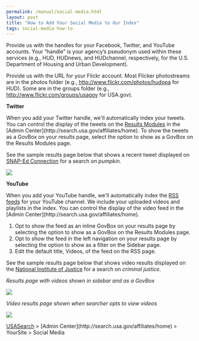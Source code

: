 ```yaml
---
permalink: /manual/social-media.html
layout: post
title: "How to Add Your Social Media to Our Index"
tags: social-media how-to
---
```

<p>Provide us with the handles for your Facebook, Twitter, and YouTube accounts. Your &#8220;handle&#8221; is your agency’s pseudonym used within these services (e.g., HUD, HUDnews, and HUDchannel, respectively, for the U.S. Department of Housing and Urban Development). </p>
<p>Provide us with the URL for your Flickr account. Most Flicker photostreams are in the photos folder (e.g., <a href="http://www.flickr.com/photos/hudopa">http://www.flickr.com/photos/hudopa</a> for HUD). Some are in the groups folder (e.g., <a href="http://www.flickr.com/groups/usagov">http://www.flickr.com/groups/usagov</a> for USA.gov).</p>
<p><strong>Twitter</strong></p>
<p>When you add your Twitter handle, we'll automatically index your tweets. You can control the display of the tweets on the <a href="/manual/results-modules.html">Results Modules</a> in the [Admin Center](http://search.usa.gov/affiliates/home). To show the tweets as a GovBox on your results page, select the option to show as a GovBox on the Results Modules page.</p>
<p>See the sample results page below that shows a recent tweet displayed on <a href="http://search.usa.gov/search?utf8=%E2%9C%93&amp;affiliate=snap-edconnection&amp;query=whole+grain">SNAP-Ed Connection</a> for a search on <em>pumpkin. </em></p>
<p><img src="http://f22818b4dfc10241d8a3-f1564c64756a8cfee25b6b19953b1d23.r31.cf2.rackcdn.com/tumblr_me7mccPN5z1qid15q.png"/></p>
<p><strong>YouTube</strong></p>
<p>When you add your YouTube handle, we'll automatically index the <a href="/manual/rss.html">RSS feeds</a> for your YouTube channel. We include your uploaded videos and playlists in the index. You can control the display of the video feed in the [Admin Center](http://search.usa.gov/affiliates/home).</p>
<ol><li>Opt to show the feed as an inline GovBox on your results page by selecting the option to show as a GovBox on the Results Modules page.</li>
<li>Opt to show the feed in the left navigation on your results page by selecting the option to show as a filter on the Sidebar page.</li>
<li>Edit the default title, Videos, of the feed on the RSS page.</li>
</ol><p>See the sample results page below that shows video results displayed on the <a href="http://search.usa.gov/search?query=criminal+justice&amp;affiliate=nationalinstituteofjustice">National Institute of Justice</a> for a search on <em>criminal justice. </em></p>
<p><em>Results page with videos shown in sidebar and as a GovBox</em></p>
<p><img src="http://f22818b4dfc10241d8a3-f1564c64756a8cfee25b6b19953b1d23.r31.cf2.rackcdn.com/tumblr_m6e4yyLQyG1qid15q.png"/></p>
<p><em>Video results page shown when searcher opts to view videos</em></p>
<p><img src="http://f22818b4dfc10241d8a3-f1564c64756a8cfee25b6b19953b1d23.r31.cf2.rackcdn.com/tumblr_m6e4zdECkS1qid15q.png"/></p>
<p><a href="http://usasearch.howto.gov/">USASearch</a> &gt; [Admin Center](http://search.usa.gov/affiliates/home) &gt; YourSite &gt; Social Media</p>
